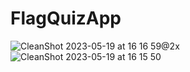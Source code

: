 # FlagQuizApp

![CleanShot 2023-05-19 at 16 16 59@2x](https://github.com/japsadev/FlagQuizApp/assets/62521215/1139b50f-8a42-4c3d-9261-e04e8844d070)
![CleanShot 2023-05-19 at 16 15 50](https://github.com/japsadev/FlagQuizApp/assets/62521215/22af0854-1fcf-46d6-9e8f-938b73c434db)
